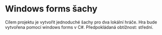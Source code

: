 # Windows forms šachy
Cílem projektu je vytvořit jednoduché šachy pro dva lokální hráče.
Hra bude vytvořena pomocí windows forms v C#. Předpokládaná obtížnost: střední.
